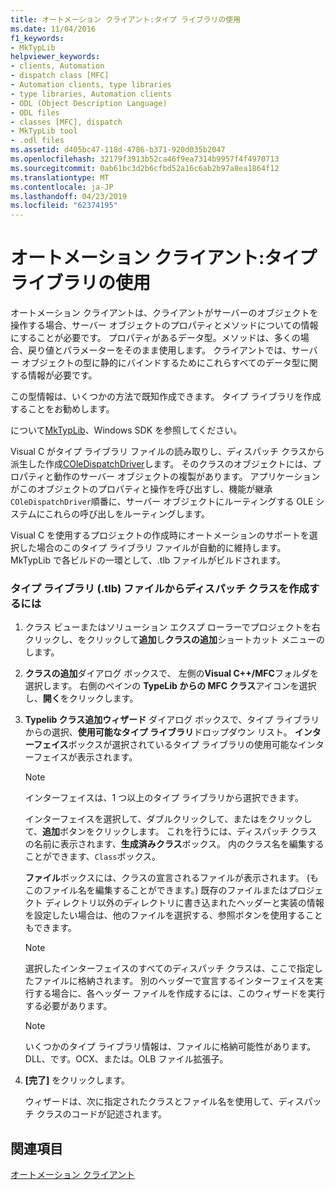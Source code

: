 ```yaml
---
title: オートメーション クライアント:タイプ ライブラリの使用
ms.date: 11/04/2016
f1_keywords:
- MkTypLib
helpviewer_keywords:
- clients, Automation
- dispatch class [MFC]
- Automation clients, type libraries
- type libraries, Automation clients
- ODL (Object Description Language)
- ODL files
- classes [MFC], dispatch
- MkTypLib tool
- .odl files
ms.assetid: d405bc47-118d-4786-b371-920d035b2047
ms.openlocfilehash: 32179f3913b52ca46f9ea7314b9957f4f4970713
ms.sourcegitcommit: 0ab61bc3d2b6cfbd52a16c6ab2b97a8ea1864f12
ms.translationtype: MT
ms.contentlocale: ja-JP
ms.lasthandoff: 04/23/2019
ms.locfileid: "62374195"
---
```

# <a name="automation-clients-using-type-libraries"></a>オートメーション クライアント:タイプ ライブラリの使用

オートメーション クライアントは、クライアントがサーバーのオブジェクトを操作する場合、サーバー オブジェクトのプロパティとメソッドについての情報にすることが必要です。 プロパティがあるデータ型。メソッドは、多くの場合、戻り値とパラメーターをそのまま使用します。 クライアントでは、サーバー オブジェクトの型に静的にバインドするためにこれらすべてのデータ型に関する情報が必要です。

この型情報は、いくつかの方法で既知作成できます。 タイプ ライブラリを作成することをお勧めします。

について[MkTypLib](/windows/desktop/Midl/differences-between-midl-and-mktyplib)、Windows SDK を参照してください。

Visual C がタイプ ライブラリ ファイルの読み取りし、ディスパッチ クラスから派生した作成[COleDispatchDriver](../mfc/reference/coledispatchdriver-class.md)します。 そのクラスのオブジェクトには、プロパティと動作のサーバー オブジェクトの複製があります。 アプリケーションがこのオブジェクトのプロパティと操作を呼び出すし、機能が継承`COleDispatchDriver`順番に、サーバー オブジェクトにルーティングする OLE システムにこれらの呼び出しをルーティングします。

Visual C を使用するプロジェクトの作成時にオートメーションのサポートを選択した場合のこのタイプ ライブラリ ファイルが自動的に維持します。 MkTypLib で各ビルドの一環として、.tlb ファイルがビルドされます。

### <a name="to-create-a-dispatch-class-from-a-type-library-tlb-file"></a>タイプ ライブラリ (.tlb) ファイルからディスパッチ クラスを作成するには

1. クラス ビューまたはソリューション エクスプ ローラーでプロジェクトを右クリックし、をクリックして**追加**し**クラスの追加**ショートカット メニューの します。

1. **クラスの追加**ダイアログ ボックスで、 左側の**Visual C++/MFC**フォルダを選択します。 右側のペインの **TypeLib からの MFC クラス**アイコンを選択し、**開く**をクリックします。

1. **Typelib クラス追加ウィザード** ダイアログ ボックスで、タイプ ライブラリからの選択、**使用可能なタイプ ライブラリ**ドロップダウン リスト。 **インターフェイス**ボックスが選択されているタイプ ライブラリの使用可能なインターフェイスが表示されます。

    > [!NOTE]
    >  インターフェイスは、1 つ以上のタイプ ライブラリから選択できます。

   インターフェイスを選択して、ダブルクリックして、またはをクリックして、**追加**ボタンをクリックします。 これを行うには、ディスパッチ クラスの名前に表示されます、**生成済みクラス**ボックス。 内のクラス名を編集することができます、`Class`ボックス。

   **ファイル**ボックスには、クラスの宣言されるファイルが表示されます。 (もこのファイル名を編集することができます。) 既存のファイルまたはプロジェクト ディレクトリ以外のディレクトリに書き込まれたヘッダーと実装の情報を設定したい場合は、他のファイルを選択する、参照ボタンを使用することもできます。

    > [!NOTE]
    >  選択したインターフェイスのすべてのディスパッチ クラスは、ここで指定したファイルに格納されます。 別のヘッダーで宣言するインターフェイスを実行する場合に、各ヘッダー ファイルを作成するには、このウィザードを実行する必要があります。

    > [!NOTE]
    >  いくつかのタイプ ライブラリ情報は、ファイルに格納可能性があります。DLL、です。OCX、または。OLB ファイル拡張子。

1. **[完了]** をクリックします。

   ウィザードは、次に指定されたクラスとファイル名を使用して、ディスパッチ クラスのコードが記述されます。

## <a name="see-also"></a>関連項目

[オートメーション クライアント](../mfc/automation-clients.md)
